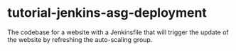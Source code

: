 # tutorial-jenkins-asg-deployment
The codebase for a website with a Jenkinsfile that will trigger the update of the website by refreshing the auto-scaling group.
